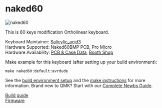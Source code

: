 # naked60

![naked60](https://cdn-ak.f.st-hatena.com/images/fotolife/S/Salicylic_acid3/20190530/20190530040355.jpg)

This is 60 keys modification Ortholinear keyboard. 

Keyboard Maintainer: [Salicylic_acid3](https://github.com/Salicylic-acid3)  
Hardware Supported: Naked60BMP PCB, Pro Micro  
Hardware Availability: [PCB & Case Data](https://github.com/Salicylic-acid3/PCB_Data), [Booth Shop](https://salicylic-acid3.booth.pm/items/1360780)

Make example for this keyboard (after setting up your build environment):

    make naked60:default:avrdude

See the [build environment setup](https://docs.qmk.fm/#/getting_started_build_tools) and the [make instructions](https://docs.qmk.fm/#/getting_started_make_guide) for more information. Brand new to QMK? Start with our [Complete Newbs Guide](https://docs.qmk.fm/#/newbs).

[Build guide](https://salicylic-acid3.hatenablog.com/entry/naked60bmp-build-guide)  
[Firmware](https://github.com/Salicylic-acid3/qmk_firmware/tree/master/keyboards/naked60)  
